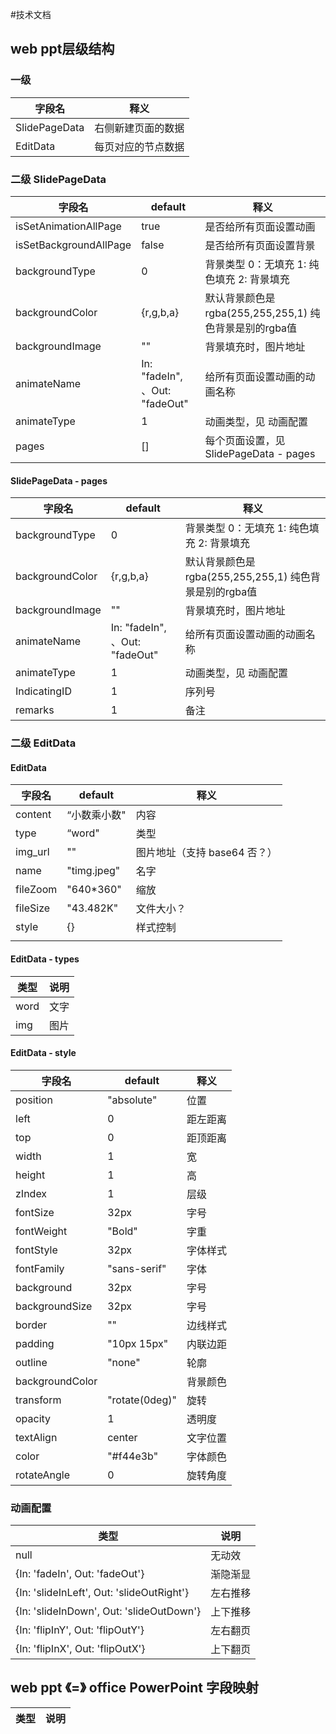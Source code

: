 #技术文档

## web ppt层级结构

### 一级

| 字段名       | 释义        |
| --------- | --------- |
| SlidePageData       | 右侧新建页面的数据        |
| EditData       | 每页对应的节点数据       |

### 二级 SlidePageData

| 字段名      | default | 释义        |
| --------- | --------- | ----- |
| isSetAnimationAllPage       | true| 是否给所有页面设置动画  
| isSetBackgroundAllPage       | false | 是否给所有页面设置背景 
| backgroundType       | 0 |  背景类型 0：无填充 1: 纯色填充 2: 背景填充
| backgroundColor       | {r,g,b,a} |  默认背景颜色是rgba(255,255,255,1) 纯色背景是别的rgba值
| backgroundImage       | "" |  背景填充时，图片地址
| animateName       | 	In: "fadeIn", 、Out: "fadeOut" |  给所有页面设置动画的动画名称
| animateType       | 	1 |  动画类型，见 动画配置
| pages       | 	[] |  每个页面设置，见 SlidePageData - pages


#### SlidePageData - pages

| 字段名      | default | 释义        |
| --------- | --------- | ----- |
| backgroundType       | 0 |  背景类型 0：无填充 1: 纯色填充 2: 背景填充
| backgroundColor       | {r,g,b,a} |  默认背景颜色是rgba(255,255,255,1) 纯色背景是别的rgba值
| backgroundImage       | "" |  背景填充时，图片地址
| animateName       | 	In: "fadeIn", 、Out: "fadeOut" |  给所有页面设置动画的动画名称
| animateType       | 	1 |  动画类型，见 动画配置
| IndicatingID       | 	1 |  序列号
| remarks       | 	1 |  备注



### 二级 EditData

#### EditData

| 字段名      | default | 释义        |
| --------- | --------- | ----- |
| content       | “小数乘小数" | 内容  
| type       | “word" |  类型
| img_url       | "" |  图片地址（支持 base64 否？）
| name       | "timg.jpeg" |  名字
| fileZoom       | "640*360" |  缩放
| fileSize       | 	"43.482K" |  文件大小？
| style       | 	{} |  样式控制
        |

#### EditData - types

| 类型       | 说明        |
| --------- | --------- |
|  word       | 文字        |
|  img       | 图片        |

#### EditData - style

| 字段名      | default | 释义        |
| --------- | --------- | ----- |
| position       | "absolute" | 位置  
| left       | 0 |  距左距离
| top       | 0 |  距顶距离
| width       | 1 |  宽
| height       | 1 |  高
| zIndex       | 	1 |  层级
| fontSize       | 	32px |  字号
| fontWeight       | 	"Bold" |  字重
| fontStyle       | 	32px |  字体样式
| fontFamily       | 	"sans-serif" |  字体
| background       | 	32px |  字号
| backgroundSize       | 	32px |  字号
| border       | 	"" |  边线样式
| padding       | 	"10px 15px" |  内联边距
| outline       | 	"none" |  轮廓
| backgroundColor       | 	 |  背景颜色
| transform       | 	"rotate(0deg)" |  旋转
| opacity       | 	1 |  透明度
| textAlign       | 	center |  文字位置
| color       | 	"#f44e3b" |  字体颜色
| rotateAngle       | 	0 |  旋转角度


### 动画配置

| 类型       | 说明        |
| --------- | --------- |
| null       | 无动效        |
| {In: 'fadeIn', Out: 'fadeOut'} |  渐隐渐显
| {In: 'slideInLeft', Out: 'slideOutRight'} |  左右推移  
| {In: 'slideInDown', Out: 'slideOutDown'} |  上下推移 
| {In: 'flipInY', Out: 'flipOutY'} |  左右翻页     
| {In: 'flipInX', Out: 'flipOutX'} |  上下翻页     



## web ppt  《=》 office  PowerPoint 字段映射

| 类型       | 说明        |
| --------- | --------- |